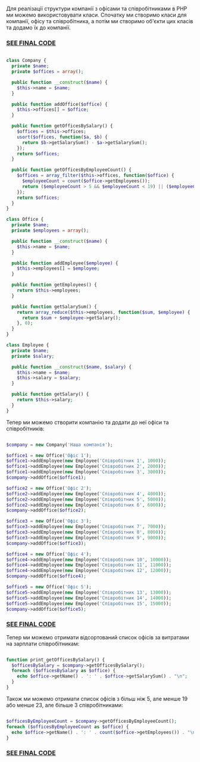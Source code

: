 

Для реалізації структури компанії з офісами та співробітниками в PHP ми можемо використовувати класи. Спочатку ми створимо класи для компанії, офісу та співробітника, а потім ми створимо об'єкти цих класів та додамо їх до компанії.

### [SEE FINAL CODE](https://github.com/my-ihq-prf/-Back-end-PHP-Laravel-Developer/blob/main/php/runT1_T2.php)

```php

class Company {
  private $name;
  private $offices = array();

  public function __construct($name) {
    $this->name = $name;
  }

  public function addOffice($office) {
    $this->offices[] = $office;
  }

  public function getOfficesBySalary() {
    $offices = $this->offices;
    usort($offices, function($a, $b) {
      return $b->getSalarySum() - $a->getSalarySum();
    });
    return $offices;
  }

  public function getOfficesByEmployeeCount() {
    $offices = array_filter($this->offices, function($office) {
      $employeeCount = count($office->getEmployees());
      return ($employeeCount > 5 && $employeeCount < 19) || ($employeeCount > 3 && $employeeCount < 23);
    });
    return $offices;
  }
}

class Office {
  private $name;
  private $employees = array();

  public function __construct($name) {
    $this->name = $name;
  }

  public function addEmployee($employee) {
    $this->employees[] = $employee;
  }

  public function getEmployees() {
    return $this->employees;
  }

  public function getSalarySum() {
    return array_reduce($this->employees, function($sum, $employee) {
      return $sum + $employee->getSalary();
    }, 0);
  }
}

class Employee {
  private $name;
  private $salary;

  public function __construct($name, $salary) {
    $this->name = $name;
    $this->salary = $salary;
  }

  public function getSalary() {
    return $this->salary;
  }
}


```

Тепер ми можемо створити компанію та додати до неї офіси та співробітників:

```php

$company = new Company('Наша компанія');

$office1 = new Office('Офіс 1');
$office1->addEmployee(new Employee('Співробітник 1', 1000));
$office1->addEmployee(new Employee('Співробітник 2', 2000));
$office1->addEmployee(new Employee('Співробітник 3', 3000));
$company->addOffice($office1);

$office2 = new Office('Офіс 2');
$office2->addEmployee(new Employee('Співробітник 4', 4000));
$office2->addEmployee(new Employee('Співробітник 5', 5000));
$office2->addEmployee(new Employee('Співробітник 6', 6000));
$company->addOffice($office2);

$office3 = new Office('Офіс 3');
$office3->addEmployee(new Employee('Співробітник 7', 7000));
$office3->addEmployee(new Employee('Співробітник 8', 8000));
$office3->addEmployee(new Employee('Співробітник 9', 9000));
$company->addOffice($office3);

$office4 = new Office('Офіс 4');
$office4->addEmployee(new Employee('Співробітник 10', 10000));
$office4->addEmployee(new Employee('Співробітник 11', 11000));
$office4->addEmployee(new Employee('Співробітник 12', 12000));
$company->addOffice($office4);

$office5 = new Office('Офіс 5');
$office5->addEmployee(new Employee('Співробітник 13', 13000));
$office5->addEmployee(new Employee('Співробітник 14', 14000));
$office5->addEmployee(new Employee('Співробітник 15', 15000));
$company->addOffice($office5);


```

### [SEE FINAL CODE](https://github.com/my-ihq-prf/-Back-end-PHP-Laravel-Developer/blob/main/php/runT1_T2.php)

Тепер ми можемо отримати відсортований список офісів за витратами на зарплати співробітникам:

```php

function print_getOfficesBySalary() {
  $officesBySalary = $company->getOfficesBySalary();
  foreach ($officesBySalary as $office) {
    echo $office->getName() . ': ' . $office->getSalarySum() . "\n";
  }
}


```


Також ми можемо отримати список офісів з більш ніж 5, але менше 19 або менше 23, але більше 3 співробітниками:

```php

$officesByEmployeeCount = $company->getOfficesByEmployeeCount();
foreach ($officesByEmployeeCount as $office) {
  echo $office->getName() . ': ' . count($office->getEmployees()) . "\n";
}


```

### [SEE FINAL CODE](https://github.com/my-ihq-prf/-Back-end-PHP-Laravel-Developer/blob/main/php/runT1_T2.php)